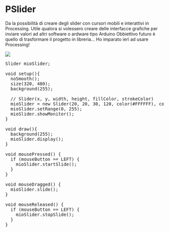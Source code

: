 # PSlider
Da la possibilità di creare degli slider con cursori mobili e interattivi in Processing. Utile qualora si volessero creare delle interfacce grafiche per inviare valori ad altri software o ardware tipo Arduino
Obbiettivo futuro è quello di trasformare il progetto in libreria... Ho imparato ieri ad usare Processing!

![](https://raw.githubusercontent.com/AndreaLombardo/nSlider/master/img/Sample.png)

<pre>
Slider mioSlider;

void setup(){
  noSmooth();
  size(320, 480);
  background(255);
  
  // Slider(x, y, width, height, fillColor, strokeColor)
  mioSlider = new Slider(20, 20, 30, 120, color(#FFFFFF), color(#000000));
  mioSlider.setRange(0, 255);
  mioSlider.showMonitor();
}

void draw(){
  background(255);
  mioSlider.display();
}

void mousePressed() {
  if (mouseButton == LEFT) {
    mioSlider.startSlide();
  }
}

void mouseDragged() {
  mioSlider.slide();
}

void mouseReleased() {
  if (mouseButton == LEFT) {
    mioSlider.stopSlide();
  }
}
</pre>

